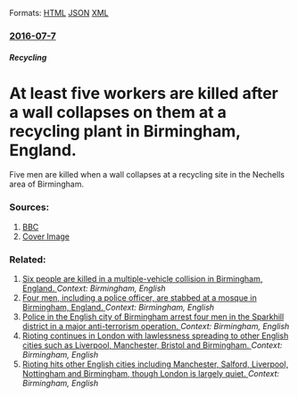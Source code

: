 
Formats: [HTML](/news/2016/07/7/at-least-five-workers-are-killed-after-a-wall-collapses-on-them-at-a-recycling-plant-in-birmingham-england.html)  [JSON](/news/2016/07/7/at-least-five-workers-are-killed-after-a-wall-collapses-on-them-at-a-recycling-plant-in-birmingham-england.json)  [XML](/news/2016/07/7/at-least-five-workers-are-killed-after-a-wall-collapses-on-them-at-a-recycling-plant-in-birmingham-england.xml)  

### [2016-07-7](/news/2016/07/7/index.md)

##### Recycling
# At least five workers are killed after a wall collapses on them at a recycling plant in Birmingham, England. 

Five men are killed when a wall collapses at a recycling site in the Nechells area of Birmingham.


### Sources:

1. [BBC](http://www.bbc.co.uk/news/uk-england-36736571)
1. [Cover Image](http://ichef-1.bbci.co.uk/news/1024/cpsprodpb/FB2E/production/_90320346_policeatscene1.jpg)

### Related:

1. [Six people are killed in a multiple-vehicle collision in Birmingham, England. ](/news/2017/12/17/six-people-are-killed-in-a-multiple-vehicle-collision-in-birmingham-england.md) _Context: Birmingham, English_
2. [Four men, including a police officer, are stabbed at a mosque in Birmingham, England. ](/news/2013/06/16/four-men-including-a-police-officer-are-stabbed-at-a-mosque-in-birmingham-england.md) _Context: Birmingham, English_
3. [Police in the English city of Birmingham arrest four men in the Sparkhill district in a major anti-terrorism operation. ](/news/2011/11/15/police-in-the-english-city-of-birmingham-arrest-four-men-in-the-sparkhill-district-in-a-major-anti-terrorism-operation.md) _Context: Birmingham, English_
4. [Rioting continues in London with lawlessness spreading to other English cities such as Liverpool, Manchester, Bristol and Birmingham. ](/news/2011/08/9/rioting-continues-in-london-with-lawlessness-spreading-to-other-english-cities-such-as-liverpool-manchester-bristol-and-birmingham.md) _Context: Birmingham, English_
5. [Rioting hits other English cities including Manchester, Salford, Liverpool, Nottingham and Birmingham, though London is largely quiet. ](/news/2011/08/10/rioting-hits-other-english-cities-including-manchester-salford-liverpool-nottingham-and-birmingham-though-london-is-largely-quiet.md) _Context: Birmingham, English_
